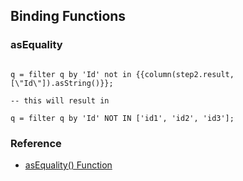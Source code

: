 ## Binding Functions

### asEquality

```

q = filter q by 'Id' not in {{column(step2.result, [\"Id\"]).asString()}};

-- this will result in

q = filter q by 'Id' NOT IN ['id1', 'id2', 'id3'];

``` 

### Reference
- [asEquality() Function ](https://developer.salesforce.com/docs/atlas.en-us.bi_dev_guide_bindings.meta/bi_dev_guide_bindings/bi_dashboard_bindings_functions_wave_designer_asEquality.htm)
